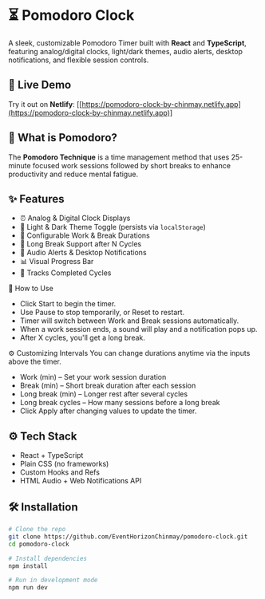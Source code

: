 # ⏳ Pomodoro Clock

A sleek, customizable Pomodoro Timer built with **React** and **TypeScript**, featuring analog/digital clocks, light/dark themes, audio alerts, desktop notifications, and flexible session controls.

## 🚀 Live Demo
Try it out on **Netlify**: [[https://pomodoro-clock-by-chinmay.netlify.app](https://pomodoro-clock-by-chinmay.netlify.app)]

## 🧠 What is Pomodoro?
The **Pomodoro Technique** is a time management method that uses 25-minute focused work sessions followed by short breaks to enhance productivity and reduce mental fatigue.

## ✨ Features
- ⏰ Analog & Digital Clock Displays
- 🎨 Light & Dark Theme Toggle (persists via `localStorage`)
- 🔄 Configurable Work & Break Durations
- 🔁 Long Break Support after N Cycles
- 📢 Audio Alerts & Desktop Notifications
- 📊 Visual Progress Bar
- 🧮 Tracks Completed Cycles

🧾 How to Use
- Click Start to begin the timer.
- Use Pause to stop temporarily, or Reset to restart.
- Timer will switch between Work and Break sessions automatically.
- When a work session ends, a sound will play and a notification pops up.
- After X cycles, you'll get a long break.

⚙️ Customizing Intervals
You can change durations anytime via the inputs above the timer.
- Work (min) – Set your work session duration
- Break (min) – Short break duration after each session
- Long break (min) – Longer rest after several cycles
- Long break cycles – How many sessions before a long break
- Click Apply after changing values to update the timer.


## ⚙️ Tech Stack
- React + TypeScript
- Plain CSS (no frameworks)
- Custom Hooks and Refs
- HTML Audio + Web Notifications API

## 🛠️ Installation

```bash
# Clone the repo
git clone https://github.com/EventHorizonChinmay/pomodoro-clock.git
cd pomodoro-clock

# Install dependencies
npm install

# Run in development mode
npm run dev
